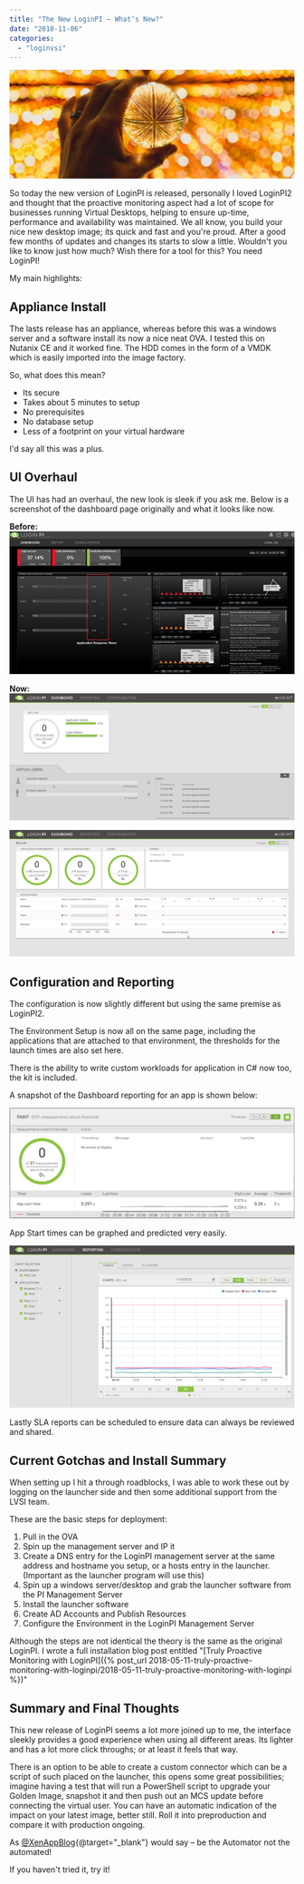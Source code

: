 ```yaml
---
title: "The New LoginPI – What’s New?"
date: "2018-11-06"
categories: 
  - "loginvsi"
---
```


![](images/110518_2144_TheNewLogin1.jpg)

So today the new version of LoginPI is released, personally I loved LoginPI2 and thought that the proactive monitoring aspect had a lot of scope for businesses running Virtual Desktops, helping to ensure up-time, performance and availability was maintained. We all know, you build your nice new desktop image; its quick and fast and you're proud. After a good few months of updates and changes its starts to slow a little. Wouldn't you like to know just how much? Wish there for a tool for this? You need LoginPI!

My main highlights:

## Appliance Install

The lasts release has an appliance, whereas before this was a windows server and a software install its now a nice neat OVA. I tested this on Nutanix CE and it worked fine. The HDD comes in the form of a VMDK which is easily imported into the image factory.

So, what does this mean?

- Its secure
- Takes about 5 minutes to setup
- No prerequisites
- No database setup
- Less of a footprint on your virtual hardware

I'd say all this was a plus.

## UI Overhaul

The UI has had an overhaul, the new look is sleek if you ask me. Below is a screenshot of the dashboard page originally and what it looks like now.

**Before:**  
![](images/110518_2144_TheNewLogin2.png)

**Now:**  
![](images/110518_2144_TheNewLogin3.png)

![](images/110518_2144_TheNewLogin4.png)

## Configuration and Reporting

The configuration is now slightly different but using the same premise as LoginPI2.

The Environment Setup is now all on the same page, including the applications that are attached to that environment, the thresholds for the launch times are also set here.

There is the ability to write custom workloads for application in C# now too, the kit is included.

A snapshot of the Dashboard reporting for an app is shown below:

![](images/110518_2144_TheNewLogin5.png)

App Start times can be graphed and predicted very easily.

![](images/110518_2144_TheNewLogin6.png)

Lastly SLA reports can be scheduled to ensure data can always be reviewed and shared.

## Current Gotchas and Install Summary

When setting up I hit a through roadblocks, I was able to work these out by logging on the launcher side and then some additional support from the LVSI team.

These are the basic steps for deployment:

1. Pull in the OVA
2. Spin up the management server and IP it
3. Create a DNS entry for the LoginPI management server at the same address and hostname you setup, or a hosts entry in the launcher. (Important as the launcher program will use this)
4. Spin up a windows server/desktop and grab the launcher software from the PI Management Server
5. Install the launcher software
6. Create AD Accounts and Publish Resources
7. Configure the Environment in the LoginPI Management Server

Although the steps are not identical the theory is the same as the original LoginPI. I wrote a full installation blog post entitled "[Truly Proactive Monitoring with LoginPI]({% post_url 2018-05-11-truly-proactive-monitoring-with-loginpi/2018-05-11-truly-proactive-monitoring-with-loginpi %})"

## Summary and Final Thoughts

This new release of LoginPI seems a lot more joined up to me, the interface sleekly provides a good experience when using all different areas. Its lighter and has a lot more click throughs; or at least it feels that way.

There is an option to be able to create a custom connector which can be a script of such placed on the launcher, this opens some great possibilities; imagine having a test that will run a PowerShell script to upgrade your Golden Image, snapshot it and then push out an MCS update before connecting the virtual user. You can have an automatic indication of the impact on your latest image, better still. Roll it into preproduction and compare it with production ongoing.

As [@XenAppBlog](https://twitter.com/xenappblog){@target="_blank"} would say – be the Automator not the automated!

If you haven't tried it, try it!
